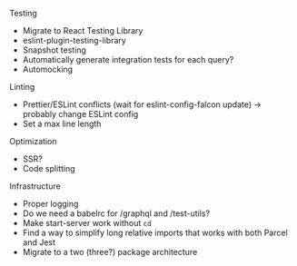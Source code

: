 Testing

- Migrate to React Testing Library
- eslint-plugin-testing-library
- Snapshot testing
- Automatically generate integration tests for each query?
- Automocking

Linting

- Prettier/ESLint conflicts (wait for eslint-config-falcon update) -> probably change ESLint config
- Set a max line length

Optimization

- SSR?
- Code splitting

Infrastructure

- Proper logging
- Do we need a babelrc for /graphql and /test-utils?
- Make start-server work without `cd`
- Find a way to simplify long relative imports that works with both Parcel and Jest
- Migrate to a two (three?) package architecture
